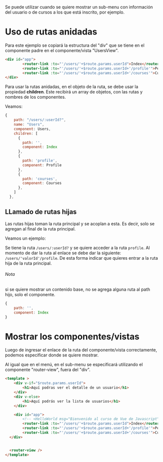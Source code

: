 Se puede utilizar cuando se quiere mostrar un sub-menu con información del usuario o de cursos a los que está inscrito, por ejemplo.

# Uso de rutas anidadas
Para este ejemplo se copiará la estructura del "div" que se tiene en el componente padre en el componente/vista "UsersView".

```HTML
<div id="app">
        <router-link :to="'/users/'+$route.params.userId">Index</router-link> |
        <router-link :to="'/users/'+$route.params.userId+'/profile'">Perfil</router-link> |
        <router-link :to="'/users/'+$route.params.userId+'/courses'">Cursos</router-link>  
</div>
```

Para usar la rutas anidadas, en el objeto de la ruta, se debe usar la propiedad **children**. Este recibirá un array de objetos, con las rutas y nombres de los componentes.

Veamos:
```Javascript
{
    path: "/users/:userId?",
    name: "Users",
    component: Users,
    children: [
      {
        path: '',
        component: Index
      },
      {
        path: 'profile',
        component: Profile
      },
      {
        path: 'courses',
        component: Courses
      },
    ]
  },
```

## LLamado de rutas hijas
Las rutas hijas toman la ruta principal y se acoplan a esta. Es decir, solo se agregan al final de la ruta principal.

Veamos un ejemplo:

Se tiene la ruta ``/users/:userId?`` y se quiere acceder a la ruta ``profile``. Al momento de dar la ruta al enlace se debe dar la siguiente: ``/users/'valorId'/profile``. De esta forma indicar que quieres entrar a la ruta hija de la ruta principal.

###### Nota
si se quiere mostrar un contenido base, no se agrega alguna ruta al path hijo, solo el componente.

```Javascript
{
    path: '',
	component: Index
}
```

# Mostrar los componentes/vistas
Luego de ingresar el enlace de la ruta del componente/vista correctamente, podemos especificar donde se quiere mostrar.

Al igual que en el menú, en el sub-menu se especificará utilizando el componente "router-view", fuera del "div".

```HTML
<template >
    <div v-if="$route.params.userId">
        <h1>Aquí podras ver el detalle de un usuario</h1>
    </div>
    <div v-else>
        <h1>Aquí podrás ver la lista de usuarios</h1>
    </div>

    <div id="app">
        <!-- <HelloWorld msg="Bienvenido al curso de Vue de Javascript"/> -->
        <router-link :to="'/users/'+$route.params.userId">Index</router-link> |
        <router-link :to="'/users/'+$route.params.userId+'/profile'">Perfil</router-link> |
        <router-link :to="'/users/'+$route.params.userId+'/courses'">Cursos</router-link>  
  </div>


  <router-view />
</template>
```